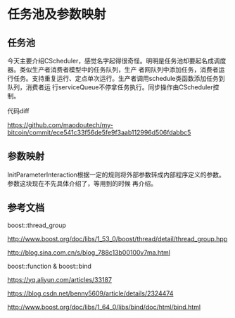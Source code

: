 # 任务池及参数映射
## 任务池
今天主要介绍CScheduler，感觉名字起得很奇怪。明明是任务池却要起名成调度器。类似生产者消费者模型中的任务队列，生产
者网队列中添加任务，消费者运行任务。支持重复运行、定点单次运行。生产者调用schedule类函数添加任务到队列，消费者运
行serviceQueue不停拿任务执行。同步操作由CScheduler控制。

代码diff

https://github.com/maodoutech/my-bitcoin/commit/ece541c33f56de5fe9f3aab112996d506fdabbc5

## 参数映射
InitParameterInteraction根据一定的规则将外部参数转成内部程序定义的参数。参数这块现在不先具体介绍了，等用到的时候
再介绍。

## 参考文档
boost::thread_group

http://www.boost.org/doc/libs/1_53_0/boost/thread/detail/thread_group.hpp

http://blog.sina.com.cn/s/blog_788c13b00100v7ma.html

boost::function & boost::bind

https://yq.aliyun.com/articles/33187

https://blog.csdn.net/benny5609/article/details/2324474

http://www.boost.org/doc/libs/1_64_0/libs/bind/doc/html/bind.html
